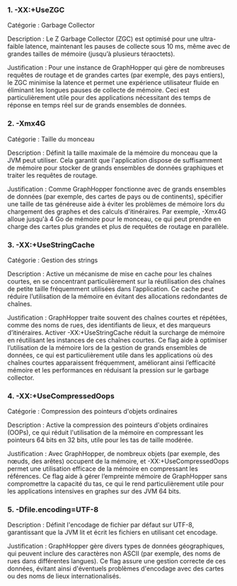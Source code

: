### 1. -XX:+UseZGC

Catégorie : Garbage Collector

Description : Le Z Garbage Collector (ZGC) est optimisé pour une ultra-faible latence, maintenant 
les pauses de collecte sous 10 ms, même avec de grandes tailles de mémoire (jusqu’à plusieurs 
téraoctets).

Justification : Pour une instance de GraphHopper qui gère de nombreuses requêtes de routage et de grandes cartes (par exemple, des pays entiers), le ZGC minimise la latence et permet une expérience utilisateur fluide en éliminant les longues pauses de collecte de mémoire. Ceci est particulièrement utile pour des applications nécessitant des temps de réponse en temps réel sur de grands ensembles de données.

### 2. -Xmx4G

Catégorie : Taille du monceau

Description : Définit la taille maximale de la mémoire du monceau que la JVM peut utiliser. Cela 
garantit que l'application dispose de suffisamment de mémoire pour stocker de grands ensembles de 
données graphiques et traiter les requêtes de routage.

Justification : Comme GraphHopper fonctionne avec de grands ensembles de données (par exemple, des 
cartes de pays ou de continents), spécifier une taille de tas généreuse aide à éviter les problèmes 
de mémoire lors du chargement des graphes et des calculs d'itinéraires. Par exemple, -Xmx4G alloue 
jusqu'à 4 Go de mémoire pour le monceau, ce qui peut prendre en charge des cartes plus grandes et 
plus de requêtes de routage en parallèle.

### 3. -XX:+UseStringCache

Catégorie : Gestion des strings

Description : Active un mécanisme de mise en cache pour les chaînes courtes, en se concentrant 
particulièrement sur la réutilisation des chaînes de petite taille fréquemment utilisées dans 
l’application. Ce cache peut réduire l’utilisation de la mémoire en évitant des allocations 
redondantes de chaînes.

Justification : GraphHopper traite souvent des chaînes courtes et répétées, comme des noms de rues, 
des identifiants de lieux, et des marqueurs d’itinéraires. Activer -XX:+UseStringCache réduit la 
surcharge de mémoire en réutilisant les instances de ces chaînes courtes. Ce flag aide à optimiser 
l’utilisation de la mémoire lors de la gestion de grands ensembles de données, ce qui est 
particulièrement utile dans les applications où des chaînes courtes apparaissent fréquemment, 
améliorant ainsi l’efficacité mémoire et les performances en réduisant la pression sur le 
garbage collector.

### 4. -XX:+UseCompressedOops

Catégorie : Compression des pointeurs d'objets ordinaires

Description : Active la compression des pointeurs d'objets ordinaires (OOPs), ce qui réduit 
l'utilisation de la mémoire en compressant les pointeurs 64 bits en 32 bits, utile pour les tas de 
taille modérée.

Justification : Avec GraphHopper, de nombreux objets (par exemple, des nœuds, des arêtes) occupent 
de la mémoire, et -XX:+UseCompressedOops permet une utilisation efficace de la mémoire en 
compressant les références. Ce flag aide à gérer l’empreinte mémoire de GraphHopper sans 
compromettre la capacité du tas, ce qui le rend particulièrement utile pour les applications 
intensives en graphes sur des JVM 64 bits.

### 5. -Dfile.encoding=UTF-8

Description : Définit l'encodage de fichier par défaut sur UTF-8, garantissant que la JVM lit et 
écrit les fichiers en utilisant cet encodage.

Justification : GraphHopper gère divers types de données géographiques, qui peuvent inclure des 
caractères non ASCII (par exemple, des noms de rues dans différentes langues). Ce flag assure une 
gestion correcte de ces données, évitant ainsi d'éventuels problèmes d'encodage avec des cartes ou 
des noms de lieux internationalisés.
